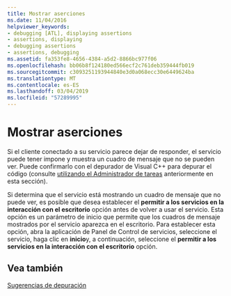 ```yaml
---
title: Mostrar aserciones
ms.date: 11/04/2016
helpviewer_keywords:
- debugging [ATL], displaying assertions
- assertions, displaying
- debugging assertions
- assertions, debugging
ms.assetid: fa353fe8-4656-4384-a5d2-8866bc977f06
ms.openlocfilehash: bb06b8f124180ed566ecf2c761deb359444fb019
ms.sourcegitcommit: c3093251193944840e3d0a068ecc30e6449624ba
ms.translationtype: MT
ms.contentlocale: es-ES
ms.lasthandoff: 03/04/2019
ms.locfileid: "57289995"
---
```

# <a name="displaying-assertions"></a>Mostrar aserciones

Si el cliente conectado a su servicio parece dejar de responder, el servicio puede tener impone y muestra un cuadro de mensaje que no se pueden ver. Puede confirmarlo con el depurador de Visual C++ para depurar el código (consulte [utilizando el Administrador de tareas](../atl/using-task-manager.md) anteriormente en esta sección).

Si determina que el servicio está mostrando un cuadro de mensaje que no puede ver, es posible que desea establecer el **permitir a los servicios en la interacción con el escritorio** opción antes de volver a usar el servicio. Esta opción es un parámetro de inicio que permite que los cuadros de mensaje mostrados por el servicio aparezca en el escritorio. Para establecer esta opción, abra la aplicación de Panel de Control de servicios, seleccione el servicio, haga clic en **inicio**y, a continuación, seleccione el **permitir a los servicios en la interacción con el escritorio** opción.

## <a name="see-also"></a>Vea también

[Sugerencias de depuración](../atl/debugging-tips.md)
